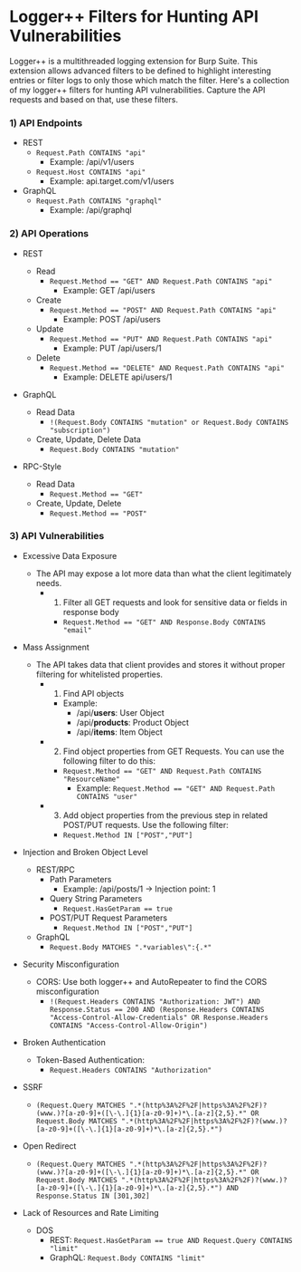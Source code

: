# Logger++ Filters for Hunting API Vulnerabilities 
Logger++ is a multithreaded logging extension for Burp Suite. This extension allows advanced filters to be defined to highlight interesting entries or filter logs to only those which match the filter. Here's a collection of my logger++ filters for hunting API vulnerabilities. Capture the API requests and based on that, use these filters.

### 1) API Endpoints   
- REST
  - ```Request.Path CONTAINS "api"```
    - Example: /api/v1/users
  - ```Request.Host CONTAINS "api"```
    - Example: api.target.com/v1/users
- GraphQL 
  - ```Request.Path CONTAINS "graphql"```
    - Example: /api/graphql
 
### 2) API Operations  
  - REST 
    - Read 
      - ```Request.Method == "GET" AND Request.Path CONTAINS "api"```
        - Example: GET /api/users 
    - Create 
      - ```Request.Method == "POST" AND Request.Path CONTAINS "api"```
        - Example: POST /api/users 
    - Update 
      - ```Request.Method == "PUT" AND Request.Path CONTAINS "api"```
        - Example: PUT /api/users/1
    - Delete 
      - ```Request.Method == "DELETE" AND Request.Path CONTAINS "api"```
        - Example: DELETE api/users/1
        
        
  - GraphQL 
    - Read Data
      - ```!(Request.Body CONTAINS "mutation" or Request.Body CONTAINS "subscription")```
    - Create, Update, Delete Data
      - ```Request.Body CONTAINS "mutation"```
      
  - RPC-Style
    - Read Data
      - ```Request.Method == "GET"```
    - Create, Update, Delete 
      - ```Request.Method == "POST"```
      
### 3) API Vulnerabilities 
  - Excessive Data Exposure
    - The API may expose a lot more data than what the client legitimately needs. 
      - 1. Filter all GET requests and look for sensitive data or fields in response body
         - ```Request.Method == "GET" AND Response.Body CONTAINS "email"```
         
  - Mass Assignment 
    - The API takes data that client provides and stores it without proper filtering for whitelisted properties. 
      - 1. Find API objects 
        - Example: 
          - /api/**users**: User Object 
          - /api/**products**: Product Object 
          - /api/**items**: Item Object 
       - 2. Find object properties from GET Requests. You can use the following filter to do this: 
          - ```Request.Method == "GET" AND Request.Path CONTAINS "ResourceName"```
            - Example: ```Request.Method == "GET" AND Request.Path CONTAINS "user"```
       - 3. Add object properties from the previous step in related POST/PUT requests. Use the following filter: 
          - ```Request.Method IN ["POST","PUT"]```
   
   - Injection and Broken Object Level 
      - REST/RPC
        - Path Parameters
          - Example: /api/posts/1 -> Injection point: 1
        - Query String Parameters
          - ```Request.HasGetParam == true```
        - POST/PUT Request Parameters 
          - ```Request.Method IN ["POST","PUT"]```
       - GraphQL 
          - ```Request.Body MATCHES ".*variables\":{.*"```
          
   
   - Security Misconfiguration 
      - CORS: Use both logger++ and AutoRepeater to find the CORS misconfiguration
        - ```!(Request.Headers CONTAINS "Authorization: JWT") AND Response.Status == 200 AND (Response.Headers CONTAINS "Access-Control-Allow-Credentials" OR Response.Headers CONTAINS "Access-Control-Allow-Origin")```
  
  
  
   - Broken Authentication 
      - Token-Based Authentication: 
        - ```Request.Headers CONTAINS "Authorization"```
   
   - SSRF
      - ```(Request.Query MATCHES ".*(http%3A%2F%2F|https%3A%2F%2F)?(www.)?[a-z0-9]+([\-\.]{1}[a-z0-9]+)*\.[a-z]{2,5}.*" OR Request.Body MATCHES ".*(http%3A%2F%2F|https%3A%2F%2F)?(www.)?[a-z0-9]+([\-\.]{1}[a-z0-9]+)*\.[a-z]{2,5}.*")```
      
   - Open Redirect
      - ```(Request.Query MATCHES ".*(http%3A%2F%2F|https%3A%2F%2F)?(www.)?[a-z0-9]+([\-\.]{1}[a-z0-9]+)*\.[a-z]{2,5}.*" OR Request.Body MATCHES ".*(http%3A%2F%2F|https%3A%2F%2F)?(www.)?[a-z0-9]+([\-\.]{1}[a-z0-9]+)*\.[a-z]{2,5}.*") AND Response.Status IN [301,302]```
      
   - Lack of Resources and Rate Limiting 
      - DOS
        - REST: ```Request.HasGetParam == true AND Request.Query CONTAINS "limit"```
        - GraphQL: ```Request.Body CONTAINS "limit"```
        
